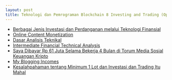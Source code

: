 ```yaml
---
layout: post
title: Teknologi dan Pemrograman Blockchain 8 Investing and Trading (Optional)
---
```

<ul>
  <li><a href="https://0fajarpurnama0.github.io/finance/2021/05/01/jenis2-investasi-fintech.html">Berbagai Jenis Investasi dan Perdanganan melalui Teknologi Finansial</a></li>
  <li><a href="https://0fajarpurnama0.github.io/internet/finance/cryptocurrency/2020/02/24/online-content-monetization.html">Online Content Monetization</a></li>
  <li><a href="https://0fajarpurnama0.github.io/cryptocurrency/2021/07/02/atk-kripto-dasar.html">Dasar Analisis Teknikal</a></li>
  <li><a href="https://0fajarpurnama0.github.io/cryptocurrency/2021/07/03/fta-crypto-intermediate.html">Intermediate Financial Technical Analysis</a></li>
  <li><a href="https://0fajarpurnama0.github.io/cryptocurrency/2021/11/10/torum-membayar-saya.html">Saya Dibayar Rp 61 Juta Selama Bekerja 4 Bulan di Torum Media Sosial Keuangan Kripto</a></li>
  <li><a href="../../blogging-income">My Blogging Incomes</a></li>
  <li><a href="https://0fajarpurnama0.github.io/cryptocurrency/2021/05/14/miskonsepsi-lot-minimal.html">Kesalahpahaman tentang Minimum 1 Lot dan Investasi dan Trading Itu Mahal</a></li>
</ul>

